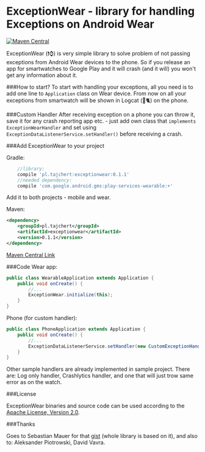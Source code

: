ExceptionWear - library for handling Exceptions on Android Wear
=======

[![Maven Central](https://maven-badges.herokuapp.com/maven-central/pl.tajchert/exceptionwear/badge.svg?style=flat)](https://maven-badges.herokuapp.com/maven-central/pl.tajchert/exceptionwear)


ExceptionWear (:exclamation::watch:) is very simple library to solve problem of not passing exceptions from Android Wear devices to the phone. So if you release an app for smartwatches to Google Play and it will crash (and it will) you won't get any information about it.

###How to start?
To start with handling your exceptions, all you need is to add one line to `Application` class on Wear device. From now on all your exceptions from smartwatch will be shown in Logcat (:evergreen_tree::cat2:) on the phone.

###Custom Handler
After receiving exception on a phone you can throw it, save it for any crash reporting app etc. - just add own class that `implements ExceptionWearHandler` and set using `ExceptionDataListenerService.setHandler()` before receiving a crash.

###Add ExceptionWear to your project

Gradle:
```gradle
    //library:
    compile 'pl.tajchert:exceptionwear:0.1.1'
    //needed dependency:
    compile 'com.google.android.gms:play-services-wearable:+'
```
Add it to both projects - mobile and wear.

Maven:
```xml
<dependency>
    <groupId>pl.tajchert</groupId>
    <artifactId>exceptionwear</artifactId>
    <version>0.1.1</version>
</dependency>
```

[Maven Central Link](http://search.maven.org/#search%7Cga%7C1%7Cg%3A%22pl.tajchert%22%20AND%20a%3A%22exceptionwear%22)

###Code
Wear app:
```java
public class WearableApplication extends Application {
    public void onCreate() {
        //...
        ExceptionWear.initialize(this);
    }
}
```
Phone (for custom handler):
```java
public class PhoneApplication extends Application {
    public void onCreate() {
        //...
        ExceptionDataListenerService.setHandler(new CustomExceptionHandler());//need to implements ExceptionWearHandler
    }
}
```
Other sample handlers are already implemented in sample project. There are: Log only handler, Crashlytics handler, and one that will just trow same error as on the watch.

###License

ExceptionWear binaries and source code can be used according to the [Apache License, Version 2.0](LICENSE).

###Thanks

Goes to Sebastian Mauer for that [gist](https://gist.github.com/mauimauer/c6f40ec89863906e3b7a) (whole library is based on it), and also to: Aleksander Piotrowski, David Vavra.
